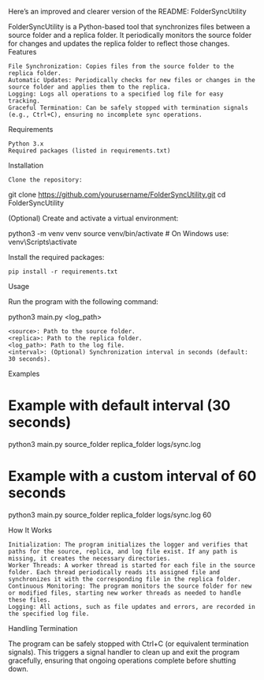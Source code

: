 Here’s an improved and clearer version of the README:
FolderSyncUtility

FolderSyncUtility is a Python-based tool that synchronizes files between a source folder and a replica folder. It periodically monitors the source folder for changes and updates the replica folder to reflect those changes.
Features

    File Synchronization: Copies files from the source folder to the replica folder.
    Automatic Updates: Periodically checks for new files or changes in the source folder and applies them to the replica.
    Logging: Logs all operations to a specified log file for easy tracking.
    Graceful Termination: Can be safely stopped with termination signals (e.g., Ctrl+C), ensuring no incomplete sync operations.

Requirements

    Python 3.x
    Required packages (listed in requirements.txt)

Installation

    Clone the repository:

git clone https://github.com/yourusername/FolderSyncUtility.git
cd FolderSyncUtility

(Optional) Create and activate a virtual environment:

python3 -m venv venv
source venv/bin/activate  # On Windows use: venv\Scripts\activate

Install the required packages:

    pip install -r requirements.txt

Usage

Run the program with the following command:

python3 main.py <source> <replica> <log_path> <interval>

    <source>: Path to the source folder.
    <replica>: Path to the replica folder.
    <log_path>: Path to the log file.
    <interval>: (Optional) Synchronization interval in seconds (default: 30 seconds).

Examples

# Example with default interval (30 seconds)
python3 main.py source_folder replica_folder logs/sync.log

# Example with a custom interval of 60 seconds
python3 main.py source_folder replica_folder logs/sync.log 60

How It Works

    Initialization: The program initializes the logger and verifies that paths for the source, replica, and log file exist. If any path is missing, it creates the necessary directories.
    Worker Threads: A worker thread is started for each file in the source folder. Each thread periodically reads its assigned file and synchronizes it with the corresponding file in the replica folder.
    Continuous Monitoring: The program monitors the source folder for new or modified files, starting new worker threads as needed to handle these files.
    Logging: All actions, such as file updates and errors, are recorded in the specified log file.

Handling Termination

The program can be safely stopped with Ctrl+C (or equivalent termination signals). This triggers a signal handler to clean up and exit the program gracefully, ensuring that ongoing operations complete before shutting down.